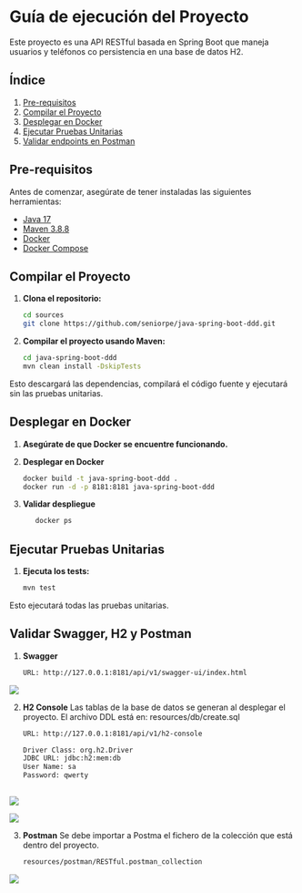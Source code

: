 # Guía de ejecución del Proyecto

Este proyecto es una API RESTful basada en Spring Boot que maneja usuarios y teléfonos co persistencia en una base de datos H2.

## Índice

1. [Pre-requisitos](#pre-requisitos)
2. [Compilar el Proyecto](#compilar-el-proyecto)
3. [Desplegar en Docker](#desplegar-en-docker)
4. [Ejecutar Pruebas Unitarias](#ejecutar-pruebas-unitarias)
5. [Validar endpoints en Postman](#validar-endpoints-en-postman)

## Pre-requisitos

Antes de comenzar, asegúrate de tener instaladas las siguientes herramientas:

- [Java 17](https://www.oracle.com/java/technologies/javase-jdk17-downloads.html)
- [Maven 3.8.8](https://maven.apache.org/download.cgi)
- [Docker](https://www.docker.com/products/docker-desktop)
- [Docker Compose](https://docs.docker.com/compose/install/)

## Compilar el Proyecto

1. **Clona el repositorio:**

   ```bash
   cd sources
   git clone https://github.com/seniorpe/java-spring-boot-ddd.git
   
   
2. **Compilar el proyecto usando Maven:**

   ```bash
   cd java-spring-boot-ddd
   mvn clean install -DskipTests
   
 Esto descargará las dependencias, compilará el código fuente y ejecutará sin las pruebas unitarias.

## Desplegar en Docker

1. **Asegúrate de que Docker se encuentre funcionando.**
   
2. **Desplegar en Docker**

   ```bash
   docker build -t java-spring-boot-ddd .
   docker run -d -p 8181:8181 java-spring-boot-ddd
   
3. **Validar despliegue**
   ```bash
      docker ps

## Ejecutar Pruebas Unitarias

1. **Ejecuta los tests:**

   ```bash
   mvn test
   
Esto ejecutará todas las pruebas unitarias.

## Validar Swagger, H2 y Postman
1. **Swagger**
   ```bash
   URL: http://127.0.0.1:8181/api/v1/swagger-ui/index.html

![](_screenshots/swagger.png)
   
2. **H2 Console**
   Las tablas de la base de datos se generan al desplegar el proyecto. El archivo DDL está en: resources/db/create.sql
   ```bash
   URL: http://127.0.0.1:8181/api/v1/h2-console

   Driver Class: org.h2.Driver
   JDBC URL: jdbc:h2:mem:db
   User Name: sa
   Password: qwerty
      
![](_screenshots/h2_1.png)

![](_screenshots/h2_2.png)

3. **Postman**
   Se debe importar a Postma el fichero de la colección que está dentro del proyecto.
   ```bash
   resources/postman/RESTful.postman_collection
   
![](_screenshots/postman.png)




